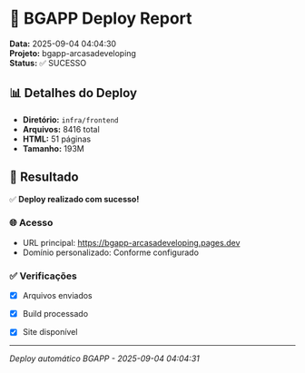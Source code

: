 # 🚀 BGAPP Deploy Report

**Data:** 2025-09-04 04:04:30  
**Projeto:** bgapp-arcasadeveloping  
**Status:** ✅ SUCESSO

## 📊 Detalhes do Deploy

- **Diretório:** `infra/frontend`
- **Arquivos:** 8416 total
- **HTML:** 51 páginas
- **Tamanho:** 193M

## 🎯 Resultado

✅ **Deploy realizado com sucesso!**

### 🌐 Acesso
- URL principal: https://bgapp-arcasadeveloping.pages.dev
- Domínio personalizado: Conforme configurado

### ✅ Verificações
- [x] Arquivos enviados
- [x] Build processado
- [x] Site disponível


---

*Deploy automático BGAPP - 2025-09-04 04:04:31*
